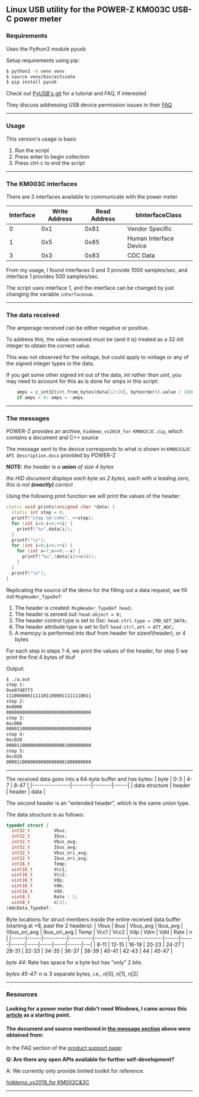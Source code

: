 ## Linux USB utility for the POWER-Z KM003C USB-C power meter
### Requirements
Uses the Python3 module pyusb

Setup requirements using pip:
```bash
$ python3 -m venv venv
$ source venv/bin/activate
$ pip install pyusb
```
Check out [PyUSB's git](https://github.com/pyusb/pyusb) for a tutorial and FAQ, if interested

They discuss addressing USB device permission issues in their [FAQ](https://github.com/pyusb/pyusb/blob/master/docs/faq.rst#how-to-practically-deal-with-permission-issues-on-linux)
___
### Usage
This version's usage is basic
1) Run the script
2) Press enter to begin collection
3) Press ctrl-c to end the script
___
### The KM003C interfaces
There are 3 interfaces available to communicate with the power meter

| Interface | Write Address | Read Address |     bInterfaceClass    |
|-----------|---------------|--------------|------------------------|
|    0      |     0x1       |     0x81     |    Vendor Specific     |
|    1      |     0x5       |     0x85     | Human Interface Device |
|    3      |     0x3       |     0x83     |        CDC Data        |

From my usage, I found interfaces 0 and 3 provide 1000 samples/sec, and interface 1 provides 500 samples/sec.

The script uses interface 1, and the interface can be changed by just changing the variable `interfacenum`.
___
### The data received

The amperage received can be either negative or positive.

To address this, the value received must be (and it is) treated as a 32-bit integer to obtain the correct value.

This was not observed for the voltage, but could apply to voltage or any of the signed integer types in the data.

If you get some other signed int out of the data, *int rather than uint*, you may need to account for this as is done for amps in this script:
```python
    amps = c_int32(int.from_bytes(data[12:16], byteorder)).value / 1000000
    if amps < 0: amps = -amps
```
___
### The messages

POWER-Z provides an archive, `hiddemo_vs2019_for-KM002C3C.zip`, which contains a document and C++ source


The message sent to the device corresponds to what is shown in `KM002C&3C API Description.docx` provided by POWER-Z

**NOTE:** *the header is a* **union** *of size 4 bytes*

*the HID document displays each byte as 2 bytes, each with a leading zero, this is not* ***(exactly)*** *correct*

Using the following print function we will print the values of the header:
```c++
static void prints(unsigned char *data) {
  static int step = 0;
  printf("step %d:\n0x", ++step);
  for (int i=0;i<4;++i) {
    printf("%x",data[i]);
  }
  printf("\n");
  for (int i=0;i<4;++i) {
    for (int x=7;x>=0;--x) {
      printf("%u",(data[i]>>x)&1);
    }
  }
  printf("\n");
}
```

Replicating the source of the demo for the filling out a data request, we fill out `MsgHeader_TypeDef`:

1) The header is created: `MsgHeader_TypeDef head;`
2) The header is zeroed out: `head.object = 0;`
3) The header control type is set to 0xc: `head.ctrl.type = CMD_GET_DATA;`
4) The header attribute type is set to 0x1: `head.ctrl.att = ATT_ADC;`
5) A memcpy is performed into tbuf from header for sizeof(header), or 4 bytes

For each step in steps 1-4, we print the values of the header, for step 5 we print the first 4 bytes of tbuf

Output:
```bash
$ ./a.out
step 1:
0xe07d87f3
11100000011111011000011111110011
step 2:
0x0000
00000000000000000000000000000000
step 3:
0xc000
00001100000000000000000000000000
step 4:
0xc020
00001100000000000000001000000000
step 5:
0xc020
00001100000000000000001000000000
```
___

The received data goes into a 64-byte buffer and has bytes:
|      byte      |  0-3   |   4-7  | 8-47 |
|----------------|--------|--------|------|
| data structure | header | header | data |

The second header is an "extended header", which is the same union type.

The data structure is as follows:
```c++
typedef struct {
  int32_t         Vbus;
  int32_t         Ibus;
  int32_t         Vbus_avg;
  int32_t         Ibus_avg;
  int32_t         Vbus_ori_avg;
  int32_t         Ibus_ori_avg;
  int16_t         Temp;
  uint16_t        Vcc1;
  uint16_t        Vcc2;
  uint16_t        Vdp;
  uint16_t        Vdm;
  uint16_t        Vdd;
  uint8_t         Rate : 2;
  uint8_t         n[3];
}AdcData_TypeDef;
```
Byte locations for struct members inside the entire received data buffer (starting at +8, past the 2 headers):
| Vbus | Ibus | Vbus_avg | Ibus_avg | Vbus_ori_avg | Ibus_ori_avg | Temp | Vcc1 | Vcc2 | Vdp | Vdm | Vdd | Rate | n |
|------|------|----------|----------|--------------|--------------|------|------|------|-----|-----|-----|------|---|
| 8-11 | 12-15 | 16-19   | 20-23    | 24-27        | 28-31        | 32-33 | 34-35 | 36-37 | 38-39 | 40-41 | 42-43 | 44 | 45-47 |

*byte 44:* Rate has space for a byte but has "only" 2 bits

*bytes 45-47:* n is 3 separate bytes, i.e., n[0], n[1], n[2]
___
### Resources
#### Looking for a power meter that didn't need Windows, I came across this [article](https://www.anandtech.com/show/18944/usbc-power-metering-with-the-chargerlab-km003c-a-google-twinkie-alternative) as a starting point.

#### The document and source mentioned in [the message section](#the-messages) above were obtained from:

In the FAQ section of the [product support page](https://www.chargerlab.com/km003c-km002c-technical-support/):

__Q: Are there any open APIs available for further self-development?__

A: We currently only provide limited toolkit for reference.

[hiddemo_vs2019_for KM002C&3C](https://www.chargerlab.com/wp-content/uploads/2019/05/hiddemo_vs2019_for-KM002C3C.zip)
___
